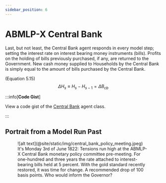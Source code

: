 ```yaml
---
sidebar_position: 6
---
```


# ABMLP-X Central Bank

Last, but not least, the Central Bank agent responds in every model step; setting the interest rate on interest bearing money instruments (bills). Profits on the holding of bills previously purchased, if any, are returned to the Government. New cash money supplied to Households by the Central Bank is simply equal to the amount of bills purchased by the Central Bank.

(Equation 5.15)
$$
\Delta H_s \equiv H_s - H_{s-1} = \Delta B_{cb}
$$

:::info[**Code Gist**]

View a code gist of the [Central Bank](https://gist.github.com/danodriscoll/14214d77ccaf2534c2e97275afea2a02) agent class.

:::

## Portrait from a Model Run Past

<figure>
    ![alt text](@site/static/img/central_bank_policy_meeting.jpeg)
    <figcaption>
        It's Monday 3rd of June 1822: Tensions run high at the ABMLP-X Central Bank monetary policy committee pre-meeting. For one-hundred and three years the rate attached to interest-bearing bills held at 5 percent. With the gold standard recently restored, it was time for change. A recommended drop of 100 basis points. Who would inform the Governor?
    </figcaption>
</figure>

